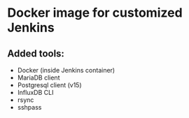# Docker image for customized Jenkins

## Added tools:
- Docker (inside Jenkins container)
- MariaDB client
- Postgresql client (v15)
- InfluxDB CLI
- rsync
- sshpass
